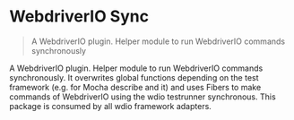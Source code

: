 WebdriverIO Sync
================

> A WebdriverIO plugin. Helper module to run WebdriverIO commands synchronously

A WebdriverIO plugin. Helper module to run WebdriverIO commands synchronously. It overwrites global functions depending on the test framework (e.g. for Mocha describe and it) and uses Fibers to make commands of WebdriverIO using the wdio testrunner synchronous. This package is consumed by all wdio framework adapters.

